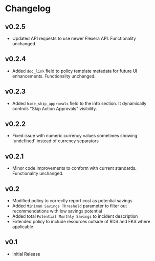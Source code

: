 # Changelog

## v0.2.5

- Updated API requests to use newer Flexera API. Functionality unchanged.

## v0.2.4

- Added `doc_link` field to policy template metadata for future UI enhancements. Functionality unchanged.

## v0.2.3

- Added `hide_skip_approvals` field to the info section. It dynamically controls "Skip Action Approvals" visibility.

## v0.2.2

- Fixed issue with numeric currency values sometimes showing 'undefined' instead of currency separators

## v0.2.1

- Minor code improvements to conform with current standards. Functionality unchanged.

## v0.2

- Modified policy to correctly report cost as potential savings
- Added `Minimum Savings Threshold` parameter to filter out recommendations with low savings potential
- Added total `Potential Monthly Savings` to incident description
- Extended policy to include resources outside of RDS and EKS where applicable

## v0.1

- Initial Release
